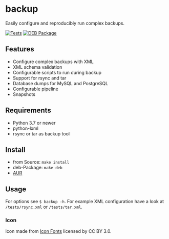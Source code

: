 # backup

Easily configure and reproducibly run complex backups.

[![Tests](https://github.com/jnphilipp/backup/actions/workflows/tests.yml/badge.svg)](https://github.com/jnphilipp/backup/actions/workflows/tests.yml)
[![DEB Package](https://github.com/jnphilipp/backup/actions/workflows/deb.yml/badge.svg)](https://github.com/jnphilipp/backup/actions/workflows/deb.yml)

## Features
 * Configure complex backups with XML
 * XML schema validation
 * Configurable scripts to run during backup
 * Support for rsync and tar
 * Database dumps for MySQL and PostgreSQL
 * Configurable pipeline
 * Snapshots


## Requirements

* Python 3.7 or newer
* python-lxml
* rsync or tar as backup tool


## Install

* from Source: ```make install```
* deb-Package: ```make deb```
* [AUR](https://aur.archlinux.org/packages/backup)

## Usage

For options see `$ backup -h`. For example XML configuration have a look at `/tests/rsync.xml` or `/tests/tar.xml`.

### Icon

Icon made from [Icon Fonts](http://www.onlinewebfonts.com/icon) licensed by CC BY 3.0.
